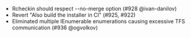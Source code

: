 * Rcheckin should respect --no-merge option (#928 @ivan-danilov)
* Revert "Also build the installer in CI" (#925, #922)
* Eliminated multiple IEnumerable enumerations causing excessive TFS communication (#936 @ogvolkov)

